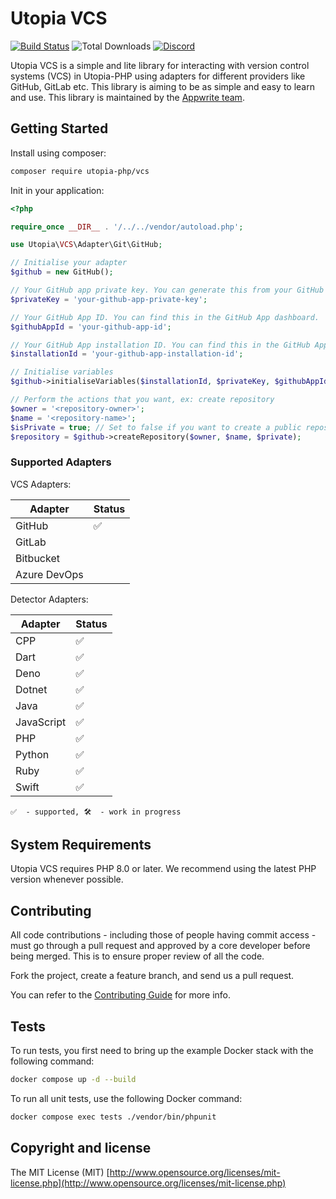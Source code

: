 # Utopia VCS

[![Build Status](https://travis-ci.org/utopia-php/vcs.svg?branch=master)](https://travis-ci.com/utopia-php/vcs)
![Total Downloads](https://img.shields.io/packagist/dt/utopia-php/vcs.svg)
[![Discord](https://img.shields.io/discord/564160730845151244?label=discord)](https://appwrite.io/discord)

Utopia VCS is a simple and lite library for interacting with version control systems (VCS) in Utopia-PHP using adapters for different providers like GitHub, GitLab etc. This library is aiming to be as simple and easy to learn and use. This library is maintained by the [Appwrite team](https://appwrite.io).

## Getting Started

Install using composer:
```bash
composer require utopia-php/vcs
```

Init in your application:
```php
<?php

require_once __DIR__ . '/../../vendor/autoload.php';

use Utopia\VCS\Adapter\Git\GitHub;

// Initialise your adapter
$github = new GitHub();

// Your GitHub app private key. You can generate this from your GitHub App settings.
$privateKey = 'your-github-app-private-key';

// Your GitHub App ID. You can find this in the GitHub App dashboard.
$githubAppId = 'your-github-app-id';

// Your GitHub App installation ID. You can find this in the GitHub App installation settings.
$installationId = 'your-github-app-installation-id';

// Initialise variables
$github->initialiseVariables($installationId, $privateKey, $githubAppId);

// Perform the actions that you want, ex: create repository
$owner = '<repository-owner>';
$name = '<repository-name>';
$isPrivate = true; // Set to false if you want to create a public repository
$repository = $github->createRepository($owner, $name, $private);
```

### Supported Adapters

VCS Adapters:

| Adapter | Status |
|---------|---------|
| GitHub | ✅ |
| GitLab |  |
| Bitbucket |  |
| Azure DevOps |  |

Detector Adapters:

| Adapter | Status |
|---------|---------|
| CPP | ✅ |
| Dart | ✅ |
| Deno | ✅ |
| Dotnet | ✅ |
| Java | ✅ |
| JavaScript | ✅ |
| PHP | ✅ |
| Python | ✅ |
| Ruby | ✅ |
| Swift | ✅ |

`✅  - supported, 🛠  - work in progress`

## System Requirements

Utopia VCS requires PHP 8.0 or later. We recommend using the latest PHP version whenever possible.


## Contributing

All code contributions - including those of people having commit access - must go through a pull request and approved by a core developer before being merged. This is to ensure proper review of all the code.

Fork the project, create a feature branch, and send us a pull request.

You can refer to the [Contributing Guide](CONTRIBUTING.md) for more info.

## Tests

To run tests, you first need to bring up the example Docker stack with the following command:

```bash
docker compose up -d --build
```

To run all unit tests, use the following Docker command:

```bash
docker compose exec tests ./vendor/bin/phpunit
```

## Copyright and license

The MIT License (MIT) [http://www.opensource.org/licenses/mit-license.php](http://www.opensource.org/licenses/mit-license.php)
